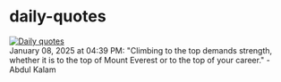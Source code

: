 # daily-quotes
[![Daily quotes](https://github.com/ceepu8/daily-quotes/actions/workflows/daily-quote.yml/badge.svg)](https://github.com/ceepu8/daily-quotes/actions/workflows/daily-quote.yml)<br/>
January 08, 2025 at 04:39 PM: "Climbing to the top demands strength, whether it is to the top of Mount Everest or to the top of your career." - Abdul Kalam
